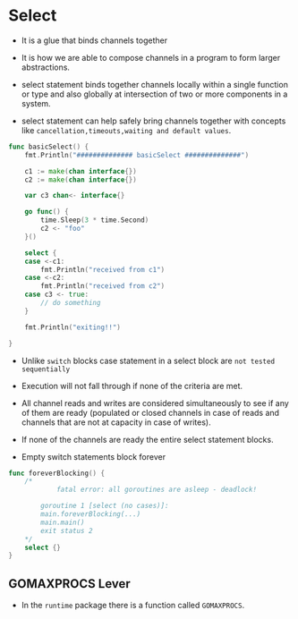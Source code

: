 # Select 

- It is a glue that binds channels together

- It is how we are able to compose channels in a program to form larger abstractions.

- select statement binds together channels locally within a single function or type and also globally at intersection of two or more components in a system.

- select statement can help safely bring channels together with concepts like ``cancellation,timeouts,waiting and default values``.

```go
func basicSelect() {
	fmt.Println("############## basicSelect ##############")

	c1 := make(chan interface{})
	c2 := make(chan interface{})

	var c3 chan<- interface{}

	go func() {
		time.Sleep(3 * time.Second)
		c2 <- "foo"
	}()

	select {
	case <-c1:
		fmt.Println("received from c1")
	case <-c2:
		fmt.Println("received from c2")
	case c3 <- true:
		// do something
	}

	fmt.Println("exiting!!")

}
```

- Unlike ``switch`` blocks case statement in a select block are ``not tested sequentially``

- Execution will not fall through if none of the criteria are met.

- All channel reads and writes are considered simultaneously to see if any of them are ready (populated or closed channels in case of reads and channels that are not at capacity in case of writes).

- If none of the channels are ready the entire select statement blocks.

- Empty switch statements block forever

```go
func foreverBlocking() {
	/*
			fatal error: all goroutines are asleep - deadlock!

		goroutine 1 [select (no cases)]:
		main.foreverBlocking(...)
		main.main()
		exit status 2
	*/
	select {}
}
```

## GOMAXPROCS Lever

- In the ``runtime`` package there is a function called ``GOMAXPROCS``.

